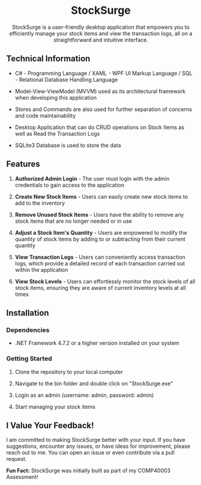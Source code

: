 <h1 align="center">StockSurge</h1>

<p align="center">StockSurge is a user-friendly desktop application that empowers you to efficiently manage your stock items and view the transaction logs, all on a straightforward and intuitive interface.</p>

## Technical Information

- C# - Programming Language / XAML - WPF UI Markup Language / SQL - Relational Database Handling Language



- Model-View-ViewModel (MVVM) used as its architectural framework when developing this application


- Stores and Commands are also used for further separation of concerns and code maintainability


- Desktop Application that can do CRUD operations on Stock Items as well as Read the Transaction Logs


- SQLite3 Database is used to store the data

## Features

1. **Authorized Admin Login** - The user must login with the admin credentials to gain access to the application


2. **Create New Stock Items** - Users can easily create new stock items to add to the inventory


3. **Remove Unused Stock Items** - Users have the ability to remove any stock items that are no longer needed or in use


4. **Adjust a Stock Item's Quantity** - Users are empowered to modify the quantity of stock items by adding to or subtracting from their current quantity


5. **View Transaction Logs** - Users can conveniently access transaction logs, which provide a detailed record of each transaction carried out within the application


6. **View Stock Levels** - Users can effortlessly monitor the stock levels of all stock items, ensuring they are aware of current inventory levels at all times

## Installation

### Dependencies

- .NET Framework 4.7.2 or a higher version installed on your system

### Getting Started

1. Clone the repository to your local computer


2. Navigate to the bin folder and double click on "StockSurge.exe"


3. Login as an admin (username: admin, password: admin)


4. Start managing your stock items

## I Value Your Feedback!

I am committed to making StockSurge better with your input. If you have suggestions, encounter any issues, or have ideas for improvement, please reach out to me. You can open an issue or even contribute via a pull request.

**Fun Fact:** StockSurge was initially built as part of my COMP40003 Assessment!
